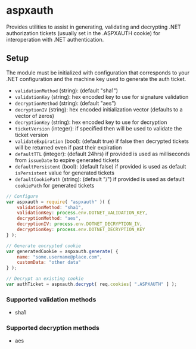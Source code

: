 # aspxauth

Provides utilities to assist in generating, validating and decrypting .NET authorization tickets (usually set in the .ASPXAUTH cookie) for interoperation with .NET authentication.

## Setup

The module must be initialized with configuration that corresponds to your .NET configuration and the machine key used to generate the auth ticket.

- `validationMethod` (string): (default "sha1")
- `validationKey` (string): hex encoded key to use for signature validation
- `decryptionMethod` (string): (default "aes")
- `decryptionIV` (string): hex encoded initialization vector (defaults to a vector of zeros)
- `decryptionKey` (string): hex encoded key to use for decryption
- `ticketVersion` (integer): if specified then will be used to validate the ticket version
- `validateExpiration` (bool): (default true) if false then decrypted tickets will be returned even if past their expiration
- `defaultTTL` (integer): (default 24hrs) if provided is used as milliseconds from `issueDate` to expire generated tickets
- `defaultPersistent` (bool): (default false) if provided is used as default `isPersistent` value for generated tickets
- `defaultCookiePath` (string): (default "/") if provided is used as default `cookiePath` for generated tickets


```js
// Configure
var aspxauth = require( "aspxauth" )( {
    validationMethod: "sha1",
    validationKey: process.env.DOTNET_VALIDATION_KEY,
    decryptionMethod: "aes",
    decryptionIV: process.env.DOTNET_DECRYPTION_IV,
    decryptionKey: process.env.DOTNET_DECRYPTION_KEY
} );

// Generate encrypted cookie
var generatedCookie = aspxauth.generate( {
    name: "some.username@place.com",
    customData: "other data"
} );

// Decrypt an existing cookie
var authTicket = aspxauth.decrypt( req.cookies[ ".ASPXAUTH" ] );
```

### Supported validation methods

- sha1

### Supported decryption methods

- aes
